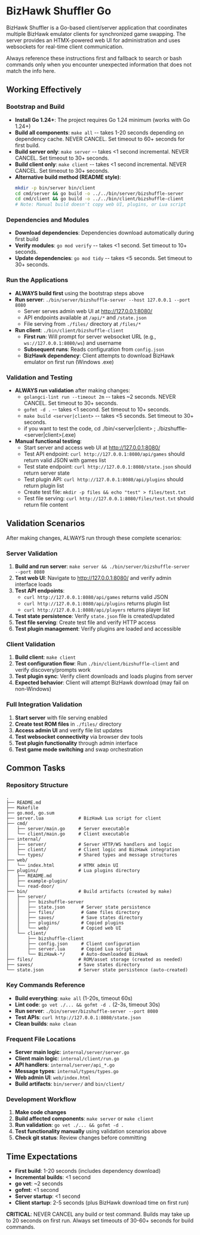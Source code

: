# BizHawk Shuffler Go

BizHawk Shuffler is a Go-based client/server application that coordinates multiple BizHawk emulator clients for synchronized game swapping. The server provides an HTMX-powered web UI for administration and uses websockets for real-time client communication.

Always reference these instructions first and fallback to search or bash commands only when you encounter unexpected information that does not match the info here.

## Working Effectively

### Bootstrap and Build
- **Install Go 1.24+**: The project requires Go 1.24 minimum (works with Go 1.24+)
- **Build all components**: `make all` -- takes 1-20 seconds depending on dependency cache. NEVER CANCEL. Set timeout to 60+ seconds for first build.
- **Build server only**: `make server` -- takes <1 second incremental. NEVER CANCEL. Set timeout to 30+ seconds.
- **Build client only**: `make client` -- takes <1 second incremental. NEVER CANCEL. Set timeout to 30+ seconds.
- **Alternative build method (README style)**: 
  ```bash
  mkdir -p bin/server bin/client
  cd cmd/server && go build -o ../../bin/server/bizshuffle-server
  cd cmd/client && go build -o ../../bin/client/bizshuffle-client
  # Note: Manual build doesn't copy web UI, plugins, or Lua script
  ```

### Dependencies and Modules
- **Download dependencies**: Dependencies download automatically during first build
- **Verify modules**: `go mod verify` -- takes <1 second. Set timeout to 10+ seconds.
- **Update dependencies**: `go mod tidy` -- takes <5 seconds. Set timeout to 30+ seconds.

### Run the Applications
- **ALWAYS build first** using the bootstrap steps above
- **Run server**: `./bin/server/bizshuffle-server --host 127.0.0.1 --port 8080`
  - Server serves admin web UI at http://127.0.0.1:8080/
  - API endpoints available at `/api/*` and `/state.json`
  - File serving from `./files/` directory at `/files/*`
- **Run client**: `./bin/client/bizshuffle-client`
  - **First run**: Will prompt for server websocket URL (e.g., `ws://127.0.0.1:8080/ws`) and username
  - **Subsequent runs**: Reads configuration from `config.json`
  - **BizHawk dependency**: Client attempts to download BizHawk emulator on first run (Windows .exe)

### Validation and Testing
- **ALWAYS run validation** after making changes:
  - `golangci-lint run --timeout 2m` -- takes ~2 seconds. NEVER CANCEL. Set timeout to 30+ seconds.
  - `gofmt -d .` -- takes <1 second. Set timeout to 10+ seconds.
  - `make build <server|client>` -- takes <5 seconds. Set timeout to 30+ seconds.
  - if you want to test the code, cd ./bin/<server|client> ; ./bizshuffle-<server|client>(.exe)
- **Manual functional testing**:
  - Start server and access web UI at http://127.0.0.1:8080/
  - Test API endpoint: `curl http://127.0.0.1:8080/api/games` should return valid JSON with games list
  - Test state endpoint: `curl http://127.0.0.1:8080/state.json` should return server state
  - Test plugin API: `curl http://127.0.0.1:8080/api/plugins` should return plugin list
  - Create test file: `mkdir -p files && echo "test" > files/test.txt`
  - Test file serving: `curl http://127.0.0.1:8080/files/test.txt` should return file content

## Validation Scenarios

After making changes, ALWAYS run through these complete scenarios:

### Server Validation
1. **Build and run server**: `make server && ./bin/server/bizshuffle-server --port 8080`
2. **Test web UI**: Navigate to http://127.0.0.1:8080/ and verify admin interface loads
3. **Test API endpoints**: 
   - `curl http://127.0.0.1:8080/api/games` returns valid JSON
   - `curl http://127.0.0.1:8080/api/plugins` returns plugin list
   - `curl http://127.0.0.1:8080/api/players` returns player list
4. **Test state persistence**: Verify `state.json` file is created/updated
5. **Test file serving**: Create test file and verify HTTP access
6. **Test plugin management**: Verify plugins are loaded and accessible

### Client Validation  
1. **Build client**: `make client`
2. **Test configuration flow**: Run `./bin/client/bizshuffle-client` and verify discovery/prompts work
3. **Test plugin sync**: Verify client downloads and loads plugins from server
4. **Expected behavior**: Client will attempt BizHawk download (may fail on non-Windows)

### Full Integration Validation
1. **Start server** with file serving enabled
2. **Create test ROM files** in `./files/` directory
3. **Access admin UI** and verify file list updates
4. **Test websocket connectivity** via browser dev tools
5. **Test plugin functionality** through admin interface
6. **Test game mode switching** and swap orchestration

## Common Tasks

### Repository Structure
```
.
├── README.md
├── Makefile
├── go.mod, go.sum
├── server.lua             # BizHawk Lua script for client
├── cmd/
│   ├── server/main.go     # Server executable
│   └── client/main.go     # Client executable
├── internal/
│   ├── server/            # Server HTTP/WS handlers and logic
│   ├── client/            # Client logic and BizHawk integration
│   └── types/             # Shared types and message structures
├── web/
│   └── index.html         # HTMX admin UI
├── plugins/               # Lua plugins directory
│   ├── README.md
│   ├── example-plugin/
│   └── read-door/
├── bin/                   # Build artifacts (created by make)
│   ├── server/
│   │   ├── bizshuffle-server
│   │   ├── state.json      # Server state persistence
│   │   ├── files/          # Game files directory
│   │   ├── saves/          # Save states directory
│   │   ├── plugins/        # Copied plugins
│   │   └── web/            # Copied web UI
│   └── client/
│       ├── bizshuffle-client
│       ├── config.json     # Client configuration
│       ├── server.lua      # Copied Lua script
│       └── BizHawk-*/      # Auto-downloaded BizHawk
├── files/                 # ROM/asset storage (created as needed)
├── saves/                 # Save states directory
└── state.json             # Server state persistence (auto-created)
```

### Key Commands Reference
- **Build everything**: `make all` (1-20s, timeout 60s)
- **Lint code**: `go vet ./... && gofmt -d .` (2-3s, timeout 30s)  
- **Run server**: `./bin/server/bizshuffle-server --port 8080`
- **Test APIs**: `curl http://127.0.0.1:8080/state.json`
- **Clean builds**: `make clean`

### Frequent File Locations
- **Server main logic**: `internal/server/server.go`
- **Client main logic**: `internal/client/run.go`
- **API handlers**: `internal/server/api_*.go`
- **Message types**: `internal/types/types.go`
- **Web admin UI**: `web/index.html`
- **Build artifacts**: `bin/server/` and `bin/client/`

### Development Workflow
1. **Make code changes**
2. **Build affected components**: `make server` or `make client`
3. **Run validation**: `go vet ./... && gofmt -d .`
4. **Test functionality manually** using validation scenarios above
5. **Check git status**: Review changes before committing

## Time Expectations

- **First build**: 1-20 seconds (includes dependency download)
- **Incremental builds**: <1 second  
- **go vet**: ~2 seconds
- **gofmt**: <1 second
- **Server startup**: <1 second
- **Client startup**: 2-5 seconds (plus BizHawk download time on first run)

**CRITICAL**: NEVER CANCEL any build or test command. Builds may take up to 20 seconds on first run. Always set timeouts of 30-60+ seconds for build commands.